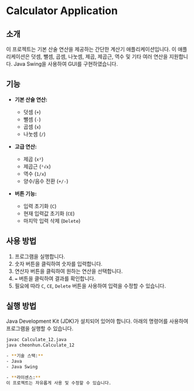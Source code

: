 # Calculator Application

## 소개

이 프로젝트는 기본 산술 연산을 제공하는 간단한 계산기 애플리케이션입니다. 이 애플리케이션은 덧셈, 뺄셈, 곱셈, 나눗셈, 제곱, 제곱근, 역수 및 기타 여러 연산을 지원합니다. Java Swing을 사용하여 GUI를 구현하였습니다.

## 기능

- **기본 산술 연산:**
  - 덧셈 (`+`)
  - 뺄셈 (`-`)
  - 곱셈 (`x`)
  - 나눗셈 (`/`)
  
- **고급 연산:**
  - 제곱 (`x²`)
  - 제곱근 (`²√x`)
  - 역수 (`1/x`)
  - 양수/음수 전환 (`+/-`)
  
- **버튼 기능:**
  - 입력 초기화 (`C`)
  - 현재 입력값 초기화 (`CE`)
  - 마지막 입력 삭제 (`Delete`)

## 사용 방법

1. 프로그램을 실행합니다.
2. 숫자 버튼을 클릭하여 숫자를 입력합니다.
3. 연산자 버튼을 클릭하여 원하는 연산을 선택합니다.
4. `=` 버튼을 클릭하여 결과를 확인합니다.
5. 필요에 따라 `C`, `CE`, `Delete` 버튼을 사용하여 입력을 수정할 수 있습니다.

## 실행 방법

Java Development Kit (JDK)가 설치되어 있어야 합니다. 아래의 명령어를 사용하여 프로그램을 실행할 수 있습니다.

```bash
javac Calculate_12.java
java cheonhun.Calculate_12

- **기술 스택:**
- Java
- Java Swing

- **라이센스:**
이 프로젝트는 자유롭게 사용 및 수정할 수 있습니다.
